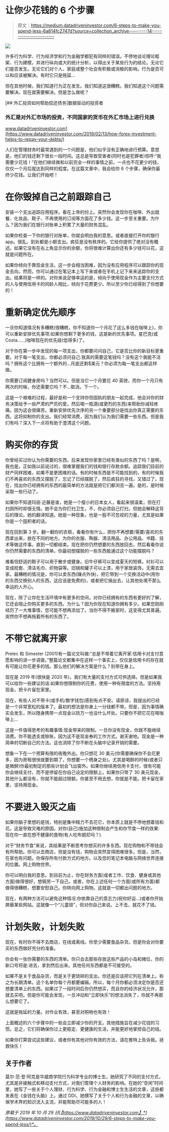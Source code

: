 # 让你少花钱的 6 个步骤

> 原文：<https://medium.datadriveninvestor.com/6-steps-to-make-you-spend-less-6a814fc2747d?source=collection_archive---------14----------------------->

![](img/aab92d610507a24ced8d8b4148c6fc31.png)

许多行为科学、行为经济学和行为金融学都犯有同样的错误。不停地谈论理论框架、行为建模，并进行纵向或大的统计分析，以得出关于某些行为的结论。无论它们是否发生。无论它们对个人、家庭或整个社会有积极或消极的影响。行为是否可以和应该被解决。有时它只是拖延…

但在其他时候，我们知道行为正在发生。我们知道这很糟糕。我们知道这个问题需要解决。现在就需要解决。但是怎么做呢？

[](https://www.datadriveninvestor.com/2019/02/13/how-forex-investment-helps-to-repay-your-debts/) [## 外汇投资如何帮助偿还债务|数据驱动的投资者

### 外汇是对外汇市场的投资，不同国家的货币在外汇市场上进行兑换

www.datadriveninvestor.com](https://www.datadriveninvestor.com/2019/02/13/how-forex-investment-helps-to-repay-your-debts/) 

人们在管理财务时最常遇到的一个问题是，他们似乎没有正确地进行预算。意思是，他们的钱还剩下很长一段时间。这总是导致受害者(同时也是犯罪者)惊呼:“我需要少花钱！”在他们继续做和以前完全一样的事情之前，一点也不花更少的钱，仅仅一个月后就达到同样的程度。在这篇文章中，我会给你 6 个步骤，确保你最终少花钱。让我们开始吧！

# 在你毁掉自己之前跟踪自己

安装一个支出追踪应用程序。看在上帝的份上。突然你会发现你在咖啡、外出就餐、化妆品、鞋子、不再使用的订阅等方面花了多少钱。这一步至关重要。为什么？因为我们在银行对账单上积累了大量的财务混乱。

如果你检查一下你的银行对账单，你就会明白我的意思。或者直接打开你的银行 app。很乱。到处都是小额支出。疯狂是没有秩序的。它给你提供了绝对没有概述。如果它没有在右上角显示你的余额，你将很难计算出你还有多少钱可以花，这就是问题所在。

如果你倾向于靠现金生活，这一步会相当困难，因为没有应用程序可以跟踪你的现金去向。然而，你可以通过在笔记本上写下来或者在手机上记下来来追踪你的支出。结果将是一样的。对你来说足够幸运的是，倾向于使用现金作为主要支付方式的人与使用信用卡的同龄人相比，倾向于花费更少。所以至少你已经得到了你想要的！

# 重新确定优先顺序

一旦你知道情况有多糟糕(很糟糕，你不知道你一个月花了这么多钱在咖啡上)，你可以重新安排优先事项:如果你想剩下更多的钱，这是新的优先事项。星巴克(或 Costa……)咖啡现在的优先级(低得多)了。

对于你在第一步中发现的每一项支出，你都要问问自己，它是否比你的新目标更重要。对于每一笔支出，你都必须问自己:我真的需要这笔钱吗？没有这个我能不活吗？拥有这个比拥有一个额外的…月底还剩$美元？你必须为每一笔支出都这样做。

你需要订阅健身房吗？当然可以。但是当它一个月要花 40 英镑，而你一个月只有两次的时候，你还需要它吗？不…取消。下一个。

这是一个艰难的过程，最好是和一个支持你但固执的朋友一起完成，他会对你的财务决策给予一些严肃的严厉的爱。然后喝一瓶酒(或更烈的东西)来帮助你减轻疼痛。因为这会很痛苦。重新安排优先次序的另一个重要部分是找出你真正需要的东西，这将抑制你的支出。我们经常消费，因为我们认为我们需要一些东西。但是我们有吗？深入下一点将有助于澄清这个问题。

# 购买你的存货

你曾经买过你认为你需要的东西，后来发现你家里已经有类似的东西了吗？是啊，我也是。正如我以前说过的，很难掌握我们的钱和银行存款余额。追踪我们目前的财产同样困难，如果不是更困难的话。有的时候东西是不可能找到的，有的时候我们不再喜欢的东西又摆脱了，忘记了已经摆脱了，然后疯狂的寻找，又错过了。现在，找出你已经拥有的东西的最简单的方法就是把它们都浏览一遍。是的，是时候采取一些行动了。

如果你不知道玛丽·近藤是谁，她是一个瘦小的日本女人，看起来很温柔，但在打扫厕所时却很无情。她不会为你打扫卫生，不，你必须自己打扫，但她会解释这背后的理论。她的翻译知道。她是一种现象，也是一股不可忽视的力量，尤其是如果你是一个囤积者的话。

现在回到第 3 步。翻一翻你的衣柜，看看你有什么，把你不再想要/需要/喜欢的东西拿出来，放在不同的地方。为你的衣服、陶器、清洁用品、办公用品、书籍、技术等做这件事。直到一切都结束。现在把你仍然想要的东西放回去，然后看看你说你仍然需要的东西的清单。你最初想摆脱的一些东西能通过这个功能摆脱吗？

难看但舒适的鞋子可以用于散步或健身。旧牛仔裤可以变成夏天的短裤。衬衫可以变成枕套、清洁毛巾、织物袋等。旧锅和罐子可以上漆，用于家居装饰，无需去宜家。最糟糕的情况是，你可以卖东西(赚点外快)，把它带到一个交换活动中(用你的东西交换别人的东西，这应该是免费的)，或者把它捐出去，让其他处境不那么幸运的人开心。

现在，除了让你在生活环境中有更多的空间，对你已经拥有的东西有更好的了解，它还会阻止你购买更多的东西。为什么？因为你现在知道你拥有多少。如果您刚刚经历了一大堆事情，您可能不想再添加了。当你不得不搬家时，这变得尤其普遍。突然你不想再拖着所有的东西了。

# 不带它就离开家

Prelec 和 Simester (2001)有一篇论文叫做:“总是不带着它离开家:信用卡对支付意愿影响的进一步调查。”整篇论文都集中在这样一个事实上，仅仅是信用卡的存在就有可能让你花更多的钱。那么他们的解决方案是什么？别带在身上。

现在是 2019 年(很快是 2020 年)，我们有大量的支付方式可供选择。但是如果我可以给你一些建议的话:如果你想限制你的花费，使用一种有限度的方法。坚持用现金。把卡片留在家里。

现在，有些人对不带卡(或手机/数字钱包)感到有点不安。请原谅，我提出的已经是一个非常宽松的版本了。最初的想法是你身上一分钱都不带。但是，因为事情确实会发生，所以随身携带一点现金以防万一也没什么坏处。只要你不把它花在喝咖啡上…

这是一件值得思考的有趣事情:现金带来的限制。一旦你没有现金，你就不能继续消费。你不能透支或赊账，因为这不是现金券的工作方式。谢天谢地。现金是一种简单的切断自己的方法。这也消除了你不断在头脑中记录开销的需要。

想象一下在一个预算有限的夜晚外出。你只想花 30 美元(你需要确保你不会花更多，因为房租很快就要到期了，你想要一个栖身之处)。尤其是喝醉的时候(或者只是微醉)你最初制定的那些计划会飞出窗外。如果你继续用信用卡支付，很有可能你会继续支付，而不是停留在你自己设定的限额上。如果你只带了 30 美元现金，其他什么都没有，你就不能超过限额。你甚至不用去想，你就是不能。把卡留在家里，坚持用现金。

# 不要进入毁灭之庙

如果你脑子里想的是钱，特别是集中精力不去花它，你本质上就是不停地想着钱和花。这是导致灾难的原因。对你(自己)施加这种限制会产生和你节食一样的效果:现在你一直在想不健康的食物(有人吃布朗尼吗？).

对于“财务节食”来说，其结果是不断思考你想买的许多东西。现在购物和不带钱会有所帮助。你可以去商店，但是没有钱，购物会突然变得困难很多。但是，当然，在家也有问题。你保存所有付款方式的地方。以及您的笔记本电脑与网络世界连接的位置。网上购物世界。

你可以明白我的意思。到目前为止，你在财务方面(或者工作、饮食、健身或其他方面)做得很好，想犒劳一下自己。或者，你在上述任何一个方面(或所有方面)都做得很糟糕，想要安慰自己。你转向网上购物。这就是一切都出问题的地方。

现在，有两种方法可以避免这种情况:你依靠自己的意志力(祝你好运…)或者你开始屏蔽某些网站。这就像一个“儿童锁”，但对你自己来说。上不去，就花不了钱。

# 计划失败，计划失败

现在，有时你不得不去商店，在线或离线。你至少需要食品杂货。但是你会对你要买的东西做好充分的准备。

你会有一张你需要的东西的清单。你只会去那些存放这些产品的小岛和摊位，你的新口号将是:进去，拿到然后出来。其他任何东西都是不可接受的。

如果不是关于食品杂货，而是关于更琐碎的支出，你还是应该把它列在清单上。称之为长期清单。这个名单你每个月都要编辑。所以，每个月你都必须决定你是否还想要清单上的东西。如果过了一段时间后你仍然想买，而且你的经济状况允许，那就去买吧。但是你可能会发现，一旦冲动和“立即快乐”的想法消失了，你就不再那么想要它了。

这就是拖延的力量。对作业有效，甚至对购物也有效！

上面概述的六个步骤中的一些会立即减少你的开支。其他措施旨在减少花钱的习惯。总之，它们将确保你过上更稳定、更健康的生活，并能更好地掌控自己的钱。

如果你打算尝试这些建议，或者你有其他对你有效的方法，请在推特上告诉我。拯救快乐！

## 关于作者

莫尔·范·登·阿克是华威商学院行为科学专业的博士生。她研究了不同的支付方式，尤其是非接触式和移动支付方式，对我们管理个人财务的影响。在她的“空闲”时间里，她写了一些关于个人理财、行为科学、行为金融和博士生生活的文章，这些都发表在《金钱在头脑》上。通过 DDI，她撰写了关于个人和行为金融的文章，以确保学术界的知识流入主流，并能帮助尽可能多的人！

*原载于 2019 年 10 月 29 日*[*【https://www.datadriveninvestor.com】*](https://www.datadriveninvestor.com/2019/10/29/6-steps-to-make-you-spend-less/)*。*